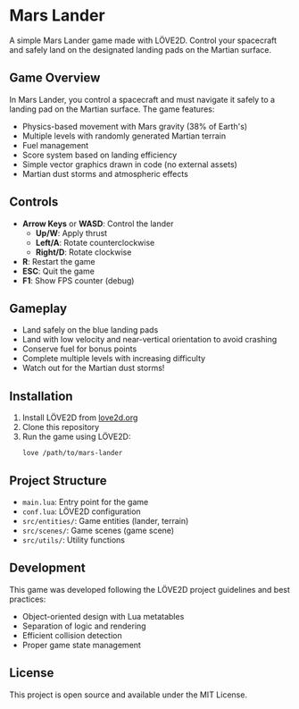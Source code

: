 # Mars Lander

A simple Mars Lander game made with LÖVE2D. Control your spacecraft and safely land on the designated landing pads on the Martian surface.

## Game Overview

In Mars Lander, you control a spacecraft and must navigate it safely to a landing pad on the Martian surface. The game features:

- Physics-based movement with Mars gravity (38% of Earth's)
- Multiple levels with randomly generated Martian terrain
- Fuel management
- Score system based on landing efficiency
- Simple vector graphics drawn in code (no external assets)
- Martian dust storms and atmospheric effects

## Controls

- **Arrow Keys** or **WASD**: Control the lander
  - **Up/W**: Apply thrust
  - **Left/A**: Rotate counterclockwise
  - **Right/D**: Rotate clockwise
- **R**: Restart the game
- **ESC**: Quit the game
- **F1**: Show FPS counter (debug)

## Gameplay

- Land safely on the blue landing pads
- Land with low velocity and near-vertical orientation to avoid crashing
- Conserve fuel for bonus points
- Complete multiple levels with increasing difficulty
- Watch out for the Martian dust storms!

## Installation

1. Install LÖVE2D from [love2d.org](https://love2d.org/)
2. Clone this repository
3. Run the game using LÖVE2D:
   ```
   love /path/to/mars-lander
   ```

## Project Structure

- `main.lua`: Entry point for the game
- `conf.lua`: LÖVE2D configuration
- `src/entities/`: Game entities (lander, terrain)
- `src/scenes/`: Game scenes (game scene)
- `src/utils/`: Utility functions

## Development

This game was developed following the LÖVE2D project guidelines and best practices:
- Object-oriented design with Lua metatables
- Separation of logic and rendering
- Efficient collision detection
- Proper game state management

## License

This project is open source and available under the MIT License. 